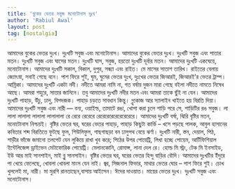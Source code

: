 ```yaml
---
title: 'বুকের ভেতর সবুজ মনোটোনাস দুঃখ'
author: 'Rabiul Awal'
layout: post
tag: [nostalgia]
---
```

আমাদের বুকের ভেতর দুঃখ। দুঃখটি সবুজ এবং মনোটোনাস। আমাদের বুকের ভেতর দুঃখ। দুঃখটি সবুজ এবং পাতার মতন। দুঃখটি সবুজ এবং ঘাসের মতন। দুঃখটি ঘাস, সবুজ, হয়তো দুঃখটি দূর্বার মতন। আমাদের দুঃখটি একঘেয়ে, মনোটোনাস। আমাদের দুঃখটি সকাল, বিকাল, দুপুর, সন্ধ্যা এবং রাইত। মে মাসের সাতাশ তারিখ। রাইতের বেলায় জ্যোৎস্না, সবাই গেছে বনে। পাশ ফিরে শুই, ঘুম, ঘুমের ভেতর দুঃখ, দুঃখের ভেতর জিআরই, জিআরই’র ভেতর ট্রাম্প। আম্রিকা। আমাদের দুঃখটি একটা নদী। নদীতে আমরা নামি না, গত বর্ষায় দুজন মারা গেছে বইলা নদীতে নামতে নিষেধ আছে। আমরা শহুরে, সাতার জানিনে। তবু আমাদের দুঃখটি নদীর মতন এবং আমরা তাকে ছুঁই না যেন। আমাদের দুঃখটি পাহাড়, উঁচু, ঢালু, বিপদজক। পাহাড় চড়তে সাবধান কিন্তু। গ্লুকোজ আর স্যালাইন খাইতে হয় বিরতি দিয়া। আমাদের দুঃখটি সবুজ এবং নারী — বন্য, ওয়াইল্ড, তামাটে রঙা, খোপা করা চুলে শাড়ি পরে সে, শাড়িটির রঙ সবুজ। লা লালা লালালা লালালা লালালালা রে রেরে রেরেরে রেরেরেরেরেরেরেরেরে। আমাদের দুঃখটি বর্ষা, ঝিরি বৃষ্টির মতন, মনোটোনাস নিশ্চয়ই। বৃষ্টির ভেতর ঘর, ঘরের ভেতর পাহাড়, পাহাড় কিছুটা কার্ভি – খসে পড়ছে পালক, আবুল হাসানের কবিতার শব্দ বিরতিতে ফুটছে ফুল, শিউলিফুল, গাছগাছড়া বন ঢালুপথ বেয়ে ঝর্ণা। দুঃখটি নারী, স্তন, দেয়াল, পিঠ, শাড়ীর ভাঁজে জমানো তলপেট যেন লুকিয়ে রাখা খুব করে; পিঠের উপর পোয়েট্রি, লিখা হচ্ছে পোয়েম, আর্টিফিশিয়াল ইন্টেলিজেন্স ড্রাইভেন মেটাফোরিক পোয়েট্রি। মেলানকোনি, রোমান্স, লানা দেল রে। হোল্ড মি স্ট্রং, টেক মি ইনসাইড, ইউ আর মাই সানশাইন, মাই ব্লু সানসাইন। বৃষ্টির ভেতর ঘর, ঘরের ভেতর হিন্দু বাড়ির বৌদি। আমাদের দুঃখটির ইঁদুরে পা খেয়ে ফেলেছে, খোবলা খোবলা মাংস যেন নাই। জ্বর, সিজনাল ফিভার, মাথার ভেতর ঘোর – পাশ ফিরে শুই। চোখ খুললেই মা, নারী। মা মুরগি রানতাছেন,বাসায় আইসেন। ঈদের দাওয়াত। মায়ের ভেতর দুঃখ। দুঃখটি সবুজ এবং মনোটোনাস।